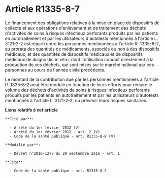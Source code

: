 # Article R1335-8-7

Le financement des obligations relatives à la mise en place de dispositifs de collecte et aux opérations d'enlèvement et de
traitement des déchets d'activités de soins à risques infectieux perforants produits par les patients en autotraitement et
par les utilisateurs d'autotests mentionnés à l'article L. 3121-2-2 est réparti entre les personnes mentionnées à l'article
R. 1335-8-2, au prorata des quantités de médicaments, associés ou non à des dispositifs médicaux, et des quantités de
dispositifs médicaux et de dispositifs médicaux de diagnostic in vitro, dont l'utilisation conduit directement à la
production de ces déchets, qui sont mises sur le marché national par ces personnes au cours de l'année civile précédente. 

Le montant de la contribution due par les personnes mentionnées à l'article R. 1335-8-2 peut être modulé en fonction de leurs
efforts pour réduire le volume des déchets d'activités de soins à risques infectieux perforants produits par les patients en
autotraitement et par les utilisateurs d'autotests mentionnés à l'article L. 3121-2-2, ou prévenir leurs risques sanitaires.

**Liens relatifs à cet article**

	**Cité par**:

	  - Arrêté du 1er février 2012 (V)
	  - Arrêté du 1er février 2012 - art. 2 (V)
	  - Code de la santé publique - art. R1335-8-8 (V)

	**Modifié par**:

	  - Décret n°2016-1275 du 29 septembre 2016 - art. 1

	**Cite**:

	  - Code de la santé publique - art. R1335-8-2
